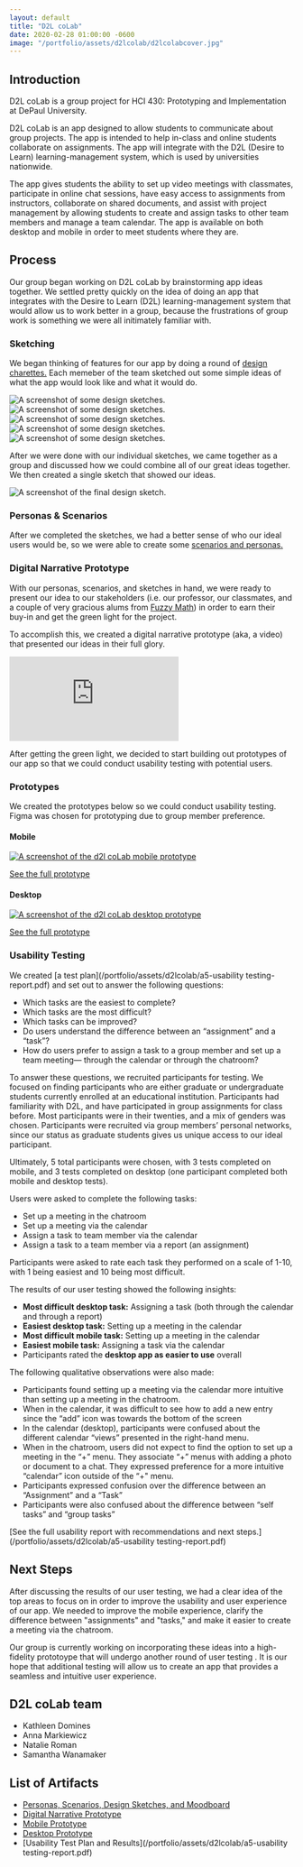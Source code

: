 ```yaml
---
layout: default
title: "D2L coLab"
date: 2020-02-28 01:00:00 -0600
image: "/portfolio/assets/d2lcolab/d2lcolabcover.jpg"
---
```


## Introduction
D2L coLab is a group project for HCI 430: Prototyping and Implementation at DePaul University. 

D2L coLab is an app designed to allow students to communicate about group projects. The app is intended to help in-class and online students collaborate on assignments. The app will integrate with the  D2L (Desire to Learn) learning-management system, which is used by universities nationwide. 

The app gives students the ability to set up video meetings with classmates, participate in online chat sessions, have easy access to assignments from instructors, collaborate on shared documents, and assist with project management by allowing students to create and assign tasks to other team members and manage a team calendar. The app is available on both desktop and mobile in order to meet students where they are.

## Process

Our group began working on D2L coLab by brainstorming app ideas together. We settled pretty quickly on the idea of doing an app that integrates with the Desire to Learn (D2L) learning-management system that would allow us to work better in a group, because the frustrations of group work is something we were all initimately familiar with. 

### Sketching
We began thinking of features for our app by doing a round of [design charettes.](https://en.wikipedia.org/wiki/Charrette) Each memeber of the team sketched out some simple ideas of what the app would look like and what it would do. 

<img src="/portfolio/assets/d2lcolab/charette1.png" class="post-image" alt="A screenshot of some design sketches.">
<img src="/portfolio/assets/d2lcolab/charette2.png" class="post-image" alt="A screenshot of some design sketches.">
<img src="/portfolio/assets/d2lcolab/charette3.png" class="post-image" alt="A screenshot of some design sketches.">
<img src="/portfolio/assets/d2lcolab/charette4.png" class="post-image" alt="A screenshot of some design sketches.">
<img src="/portfolio/assets/d2lcolab/charette5.png" class="post-image" alt="A screenshot of some design sketches.">


After we were done with our individual sketches, we came together as a group and discussed how we could combine all of our great ideas together. We then created a single sketch that showed our ideas. 

<img src="/portfolio/assets/d2lcolab/finalcharette.png" class="post-image" alt="A screenshot of the final design sketch.">

### Personas & Scenarios
After we completed the sketches, we had a better sense of who our ideal users would be, so we were able to create some [scenarios and personas.](/portfolio/assets/d2lcolab/a3-group-5-report.pdf)


### Digital Narrative Prototype
With our personas, scenarios, and sketches in hand, we were ready to present our idea to our stakeholders (i.e. our professor, our classmates, and a couple of very gracious alums from [Fuzzy Math](https://fuzzymath.com/)) in order to earn their buy-in and get the green light for the project. 

To accomplish this, we created a digital narrative prototype (aka, a video) that presented our ideas in their full glory.

<div class="resp-container"><iframe class="resp-iframe" src="https://spark.adobe.com/video/z2uFLvWTkwu48/embed" frameborder="0" allowfullscreen></iframe></div>

After getting the green light, we decided to start building out prototypes of our app so that we could conduct usability testing with potential users. 

### Prototypes
We created the prototypes below so we could conduct usability testing. Figma was chosen for prototyping due to group member preference. 

#### Mobile
<a href="https://www.figma.com/proto/sr41ZA8wwdAEM7dT1J7q9Z/CollaborateToLearnDePaulApp?node-id=1%3A2&scaling=scale-down"><img src="/portfolio/assets/d2lcolab/mobile-prototype.png" class="post-image" alt="A screenshot of the d2l coLab mobile prototype"></a>

[See the full prototype](https://www.figma.com/proto/sr41ZA8wwdAEM7dT1J7q9Z/CollaborateToLearnDePaulApp?node-id=1%3A2&scaling=scale-down)

#### Desktop
<a href="https://www.figma.com/proto/Q9yuoV2YfUFgsE4aKdKKEM/D2LcoLab-Desktop?node-id=2%3A48&scaling=scale-down"><img src="/portfolio/assets/d2lcolab/desktop-prototype.png" class="post-image" alt="A screenshot of the d2l coLab desktop prototype"></a>

[See the full prototype](https://www.figma.com/proto/Q9yuoV2YfUFgsE4aKdKKEM/D2LcoLab-Desktop?node-id=2%3A48&scaling=scale-down)


### Usability Testing

We created [a test plan](/portfolio/assets/d2lcolab/a5-usability testing-report.pdf) and set out to answer the following questions: 
- Which tasks are the easiest to complete? 
- Which tasks are the most difficult? 
- Which tasks can be improved?
- Do users understand the difference between an “assignment” and a “task”?
- How do users prefer to assign a task to a group member and set up a team meeting— through the calendar or through the chatroom? 

To answer these questions, we recruited participants for testing. We focused on finding participants who are either graduate or undergraduate students currently enrolled at an educational institution. Participants had familiarity with D2L, and have participated in group assignments for class before. Most participants were in their twenties, and a mix of genders was chosen. Participants were recruited via group members’ personal networks, since our status as graduate students gives us unique access to our ideal participant. 

Ultimately, 5 total participants were chosen, with 3 tests completed on mobile, and 3 tests completed on desktop (one participant completed both mobile and desktop tests). 

Users were asked to complete the following tasks: 
- Set up a meeting in the chatroom
- Set up a meeting via the calendar
- Assign a task to team member via the calendar
- Assign a task to a team member via a report (an assignment)

Participants were asked to rate each task they performed on a scale of 1-10, with 1 being easiest and 10 being most difficult.

The results of our user testing showed the following insights: 
- **Most difficult desktop task:** Assigning a task (both through the calendar and through a report)
- **Easiest desktop task:** Setting up a meeting in the calendar
- **Most difficult mobile task:** Setting up a meeting in the calendar
- **Easiest mobile task:** Assigning a task via the calendar
- Participants rated the **desktop app as easier to use** overall

The following qualitative observations were also made: 
- Participants found setting up a meeting via the calendar more intuitive than setting up a meeting in the chatroom. 
- When in the calendar, it was difficult to see how to add a new entry since the “add” icon was towards the bottom of the screen
- In the calendar (desktop), participants were confused about the different calendar “views” presented in the right-hand menu.
- When in the chatroom, users did not expect to find the option to set up a meeting in the “+” menu. They associate “+” menus with adding a photo or document to a chat. They expressed preference for a more intuitive “calendar” icon outside of the “+" menu. 
- Participants expressed confusion over the difference between an “Assignment” and a “Task”
- Participants were also confused about the difference between “self tasks” and “group tasks” 

[See the full usability report with recommendations and next steps.](/portfolio/assets/d2lcolab/a5-usability testing-report.pdf)

## Next Steps
After discussing the results of our user testing, we had a clear idea of the top areas to focus on in order to improve the usability and user experience of our app. We needed to improve the mobile experience, clarify the difference between "assignments" and "tasks," and make it easier to create a meeting via the chatroom. 

Our group is currently working on incorporating these ideas into a high-fidelity prototoype that will undergo another round of user testing . It is our hope that additional testing will allow us to create an app that provides a seamless and intuitive user experience.

## D2L coLab team
- Kathleen Domines
- Anna Markiewicz
- Natalie Roman
- Samantha Wanamaker

## List of Artifacts
- [Personas, Scenarios, Design Sketches, and Moodboard](/portfolio/assets/d2lcolab/a3-group-5-report.pdf)
- [Digital Narrative Prototype](https://spark.adobe.com/video/z2uFLvWTkwu48)
- [Mobile Prototype](https://www.figma.com/proto/sr41ZA8wwdAEM7dT1J7q9Z/CollaborateToLearnDePaulApp?node-id=1%3A2&scaling=scale-down)
- [Desktop Prototype](https://www.figma.com/proto/Q9yuoV2YfUFgsE4aKdKKEM/D2LcoLab-Desktop?node-id=2%3A48&scaling=scale-down)
- [Usability Test Plan and Results](/portfolio/assets/d2lcolab/a5-usability testing-report.pdf)
